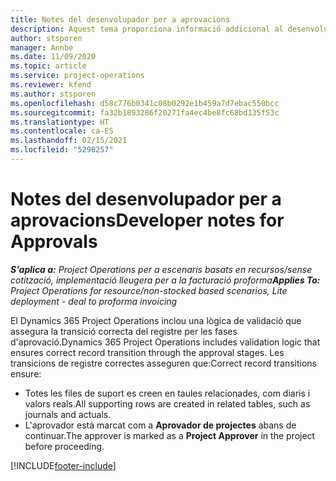 ```yaml
---
title: Notes del desenvolupador per a aprovacions
description: Aquest tema proporciona informació addicional al desenvolupador sobre com treballar amb aprovacions.
author: stsporen
manager: Annbe
ms.date: 11/09/2020
ms.topic: article
ms.service: project-operations
ms.reviewer: kfend
ms.author: stsporen
ms.openlocfilehash: d58c776b0341c08b0292e1b459a7d7ebac550bcc
ms.sourcegitcommit: fa32b1893286f20271fa4ec4be8fc68bd135f53c
ms.translationtype: HT
ms.contentlocale: ca-ES
ms.lasthandoff: 02/15/2021
ms.locfileid: "5290257"
---
```

# <a name="developer-notes-for-approvals"></a><span data-ttu-id="51620-103">Notes del desenvolupador per a aprovacions</span><span class="sxs-lookup"><span data-stu-id="51620-103">Developer notes for Approvals</span></span>

<span data-ttu-id="51620-104">_**S'aplica a:** Project Operations per a escenaris basats en recursos/sense cotització, implementació lleugera per a la facturació proforma_</span><span class="sxs-lookup"><span data-stu-id="51620-104">_**Applies To:** Project Operations for resource/non-stocked based scenarios, Lite deployment - deal to proforma invoicing_</span></span>

<span data-ttu-id="51620-105">El Dynamics 365 Project Operations inclou una lògica de validació que assegura la transició correcta del registre per les fases d'aprovació.</span><span class="sxs-lookup"><span data-stu-id="51620-105">Dynamics 365 Project Operations includes validation logic that ensures correct record transition through the approval stages.</span></span> <span data-ttu-id="51620-106">Les transicions de registre correctes asseguren que:</span><span class="sxs-lookup"><span data-stu-id="51620-106">Correct record transitions ensure:</span></span> 

  - <span data-ttu-id="51620-107">Totes les files de suport es creen en taules relacionades, com diaris i valors reals.</span><span class="sxs-lookup"><span data-stu-id="51620-107">All supporting rows are created in related tables, such as journals and actuals.</span></span>
  - <span data-ttu-id="51620-108">L'aprovador està marcat com a **Aprovador de projectes** abans de continuar.</span><span class="sxs-lookup"><span data-stu-id="51620-108">The approver is marked as a **Project Approver** in the project before proceeding.</span></span>


[!INCLUDE[footer-include](../includes/footer-banner.md)]